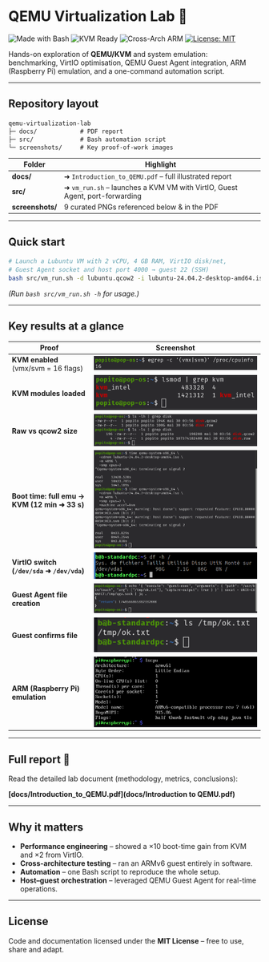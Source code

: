 # QEMU Virtualization Lab 🚀
![Made with Bash](https://img.shields.io/badge/Bash-automation-blue)
![KVM Ready](https://img.shields.io/badge/KVM-enabled-brightgreen)
![Cross-Arch ARM](https://img.shields.io/badge/ARM-emulated-ff69b4)
[![License: MIT](https://img.shields.io/badge/License-MIT-green.svg)](LICENSE)

Hands-on exploration of **QEMU/KVM** and system emulation:  
benchmarking, VirtIO optimisation, QEMU Guest Agent integration, ARM (Raspberry Pi) emulation, and a one-command automation script.

---

## Repository layout

```
qemu-virtualization-lab
├─ docs/            # PDF report
├─ src/             # Bash automation script
└─ screenshots/     # Key proof-of-work images
```

| Folder | Highlight |
|--------|-----------|
| **docs/** | ➜ `Introduction_to_QEMU.pdf` – full illustrated report |
| **src/** | ➜ `vm_run.sh` – launches a KVM VM with VirtIO, Guest Agent, port-forwarding |
| **screenshots/** | 9 curated PNGs referenced below & in the PDF |

---

## Quick start

```bash
# Launch a Lubuntu VM with 2 vCPU, 4 GB RAM, VirtIO disk/net,
# Guest Agent socket and host port 4000 → guest 22 (SSH)
bash src/vm_run.sh -d lubuntu.qcow2 -i lubuntu-24.04.2-desktop-amd64.iso
```

*(Run `bash src/vm_run.sh -h` for usage.)*

---

## Key results at a glance

| Proof | Screenshot |
|-------|------------|
| **KVM enabled** (vmx/svm = 16 flags) | ![kvm_egrep](screenshots/kvm_egrep.png) |
| **KVM modules loaded** | ![kvm_lsmod](screenshots/kvm_lsmod.png) |
| **Raw vs qcow2 size** | ![disk_raw_vs_qcow2](screenshots/disk_raw_vs_qcow2.png) |
| **Boot time: full emu → KVM (12 min ➜ 33 s)** | ![boot_time](screenshots/boot_time_comparison.png) |
| **VirtIO switch (`/dev/sda` ➜ `/dev/vda`)** | ![df_vda](screenshots/df_vda.png) |
| **Guest Agent file creation** | ![guest_exec](screenshots/guest_exec.png) |
| **Guest confirms file** | ![ls_tmp](screenshots/ls_tmp.png) |
| **ARM (Raspberry Pi) emulation** | ![lscpu](screenshots/lscpu.png) |

---

## Full report 📄

Read the detailed lab document (methodology, metrics, conclusions):

**[docs/Introduction_to_QEMU.pdf](docs/Introduction to QEMU.pdf)**  

---

## Why it matters

* **Performance engineering** – showed a ×10 boot-time gain from KVM and ×2 from VirtIO.  
* **Cross-architecture testing** – ran an ARMv6 guest entirely in software.  
* **Automation** – one Bash script to reproduce the whole setup.  
* **Host–guest orchestration** – leveraged QEMU Guest Agent for real-time operations.

---

## License

Code and documentation licensed under the **MIT License** – free to use, share and adapt.
